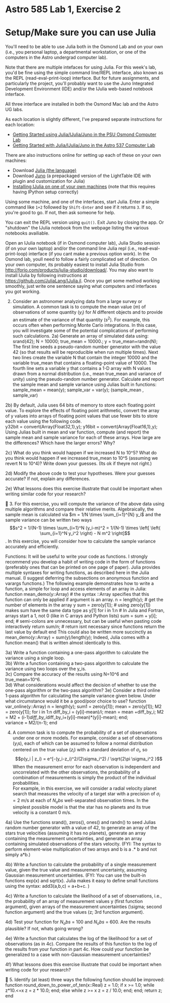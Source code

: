 # Astro 585 Lab 1, Exercise 2

# Setup/Make sure you can use Julia 

You'll need to be able to use Julia both in the Osmond Lab and on your own (i.e., you personal laptop, a departmental workstation, or one of the computers in the Astro undergrad computer lab).  

Note that there are multiple intefaces for using Julia.  For this week's lab, you'd be fine using the simple command line/REPL interface, also known as the REPL (read-eval-print-loop) interface.  But for future assignments, and particularly the project, you'll probably want to use the Juno Integrated Development Environment (IDE) and/or the IJulia web-based notebook interface.  

All three interface are installed in both the Osmond Mac lab and the Astro UG labs.  

As each location is slightly different, I've prepared separate instructions for each location:
* [Getting Started using Julia/IJulia/Juno in the PSU Osmond Computer Lab](https://docs.google.com/document/d/1iG4WR-9vJXj38LHcPk_GecSzxl7NN_SBImcy-cFjqEM/edit?usp=sharing)
* [Getting Started with Julia/IJulia/Juno in the Astro 537 Computer Lab](https://docs.google.com/document/d/1glbK2TlP77Tk3FJHvCHDB9QCtMfNCsb1476-afm-R0o/edit?usp=sharing)

There are also instructions online for setting up each of these on your own machines:
* Download [Julia (the language)](http://julialang.org/downloads/)
* Download [Juno](http://junolab.org/docs/install.html) (a prepackaged version of the LightTable IDE with plugin and customization for Julia)
* [Installing IJulia on one of your own machines](https://github.com/JuliaLang/IJulia.jl) (note that this requires having IPython setup correctly)

Using some machine, and one of the interfaces, start Julia.
Enter a simple command like `1+2` followed by `Shift-Enter` and see if it returns `3`.  If so, you're good to go.  If not, then ask someone for help.

You can exit the REPL version using `quit()`.  Exit Juno by closing the app.  Or "shutdown" the IJulia notebook from the webpage listing the various notebooks availiable.


Open an IJulia notebook (if in Osmond computer lab), Julia Studio session (if on your own laptop) and/or the command line Julia repl (i.e., read-eval-print-loop) interface (if you cant make a previous option work).  In the Osmond lab, youll need to follow a fairly complicated set of direction.  On your own computer, its probably easiest to install Julia Studio from http://forio.com/products/julia-studio/download/.  You may also want to install IJulia by following instructions at https://github.com/JuliaLang/IJulia.jl.  Once you get some method working smoothly, just write one sentence saying what computers and interfaces you got working.  

2.  Consider an astronomer analyzing data from a large survey or simulation.  A common task is to compute the mean value ($m$) of observations of some quantity ($y_i$) for $N$ different objects and to provide an estimate of the variance of that quantity ($s^2$).   For example, this occurs often when performing Monte Carlo integrations.  In this case, you will investigate some of the potential complications of performing such calculations.
2a) Generate an array of simulated data using:
	srand(42);
	N = 10000;
	true_mean = 10000.;
y = true_mean+randn(N);
The first line seeds a pseudo-random number generator with the value 42 (so that results will be reproducible when run multiple times).  Next two lines create the variable N that contain the integer 10000 and the variable true_mean that contains a floating-point value of 10000.  The fourth line sets a variable y that contains a 1-D array with N values drawn from a normal distribution (i.e., mean true_mean and variance of unity) using the pseudo-random number generator.  Calculate and report the sample mean and sample variance using Julias built in functions:
	sample_mean = mean(y);
	sample_var = var(y); 
(sample_mean , sample_var)

2b)  By default, Julia uses 64 bits of memory to store each floating point value.  To explore the effects of floating point arithmetic, convert the array of y values into arrays of floating point values that use fewer bits to store each value using the following code.   
y32bit = convert(Array{Float32,1},y);
y16bit = convert(Array{Float16,1},y);
Using Julias built in mean and var function, compute (and report) the sample mean and sample variance for each of these arrays.  How large are the differences?  Which have the larger errors?  Why?  

2c) What do you think would happen if we increased N to 10^5?  What do you think would happen if we increased true_mean to 10^5 (assuming we revert N to 10^4)?  Write down your guesses.   (Its ok if theyre not right.)  

2d) Modify the above code to test your hypotheses.  Were your guesses accurate?  If not, explain any differences.  

2e) What lessons does this exercise illustrate that could be important when writing similar code for your research?  


3.  For this exercise, you will compute the variance of the above data using multiple algorithms and compare their relative merits.  Algebraically, the sample mean is calculated via
$m = 1/N \times \sum_{i=1}^{N} y_i$ and the sample variance can be written two ways
$$s^2 = 1/(N-1) \times \sum_{i=1}^N (y_i-m)^2 = 1/(N-1)  \times \left[ \left( \sum_{i=1}^N y_i^2 \right) - N m^2 \right]$$.
In this exercise, you will consider how to calculate the sample variance accurately and efficiently.   

Functions:  It will be useful to write your code as functions.  I strongly recommend you develop a habit of writing code in the form of functions (preferably ones that can be printed on one page of paper).  Julia provides multiple syntaxes for writing functions, as described here in the Julia manual. (I suggest deferring the subsections on anonymous function and varargs functions.)  The following example demonstrates how to write a function, a simple for loop and access elements of an array in Julia:
function mean_demo(y::Array)  # the syntax ::Array specifies that this function can only be applied if argument is an array.
   n = length(y);         # get the number of elements in the array y
   sum = zero(y[1]);  # using zero(y[1]) makes sum have the same data type as y[1]
   for i in 1:n              # In Julia and Fortran, arrays start a 1, not 0 (like in C arrays and Python lists)
      sum = sum + y[i];
   end;                 # semi-colons are unnecessary, but can be useful when pasting code interactively
   return sum/n;  # return isnt necessary since functions return the last value by default
end
This could also be written more succinctly as 
mean_demo(y::Array) = sum(y)/length(y);
Indeed, Julia comes with a function mean() that is written almost identically to this.  

3a)  Write a function containing a one-pass algorithm to calculate the variance using a single loop.  
3b)  Write a function containing a two-pass algorithm to calculate the variance using two loops over the y_is.  
3c)  Compare the accuracy of the results using N=10^6 and true_mean=10^6.  
3d)  What considerations would affect the decision of whether to use the one-pass algorithm or the two-pass algorithm?
3e)  Consider a third online 1-pass algorithm for calculating the sample variance given below.  Under what circumstance would it be a good/poor choice to use?
function var_online(y::Array)
  n = length(y);
  sum1 = zero(y[1]);
  mean = zero(y[1]);
  M2 = zero(y[1]);
  for i in 1:n
	  diff_by_i = (y[i]-mean)/i;
	  mean = mean +diff_by_i;
	  M2 = M2 + (i-1)*diff_by_i*diff_by_i+(y[i]-mean)*(y[i]-mean); 
  end;  
  variance = M2/(n-1);
end

4.  A common task is to compute the probability of a set of observations under one or more models.  For example, consider a set of observations ($y_i$s), each of which can be assumed to follow a normal distribution centered on the true value ($z_i$) with a standard deviation of $\sigma_i$, so 
$$p(y_i | z_i) = e^[-(y_i-z_i)^2/(2\sigma_i^2) / \sqrt{2\pi \sigma_i^2 }$$
When the measurement error for each observation is independent and uncorrelated with the other observations, the probability of a combination of measurements is simply the product of the individual probabilities.  
For example, in this exercise, we will consider a radial velocity planet search that measures the velocity of a target star with a precision of $\sigma_i = 2$ m/s at each of $N_obs$ well-separated observation times.  In the simplest possible model is that the star has no planets and its true velocity is a constant 0 m/s.  

4a) Use the functions srand(), zeros(), ones() and randn() to seed Julias random number generator with a value of 42, to generate an array of the stars true velocities (assuming it has no planets), generate an array containing the measurement uncertainties, and generate an array containing simulated observations of the stars velocity.  (FYI:  The syntax to perform element-wise multiplication of two arrays and b is  a .* b and not simply a*b.)  

4b) Write a function to calculate the probability of a single measurement value, given the true value and measurement uncertainty, assuming Gaussian measurement uncertainties.
(FYI: You can use the built-in functions exp(x) and sqrt(x).  Julia makes it easy to define small functions using the syntax: add3(a,b,c) = a+b+c.  )  

4c) Write a function to calculate the likelihood of a set of observations, i.e., the probability of an array of measurement values y (first function argument), given arrays of the measurement uncertainties (\sigma; second function argument) and the true values (z; 3rd function argument).  

4d) Test your function for $N_obs$ = 100 and $N_obs$ = 600.  Are the results plausible?  If not, whats going wrong?

4e)  Write a function that calculates the log of the likelihood for a set of observations (as in 4c).  Compare the results of this function to the log of the results from your function in part 4c.  How could your function be generalized to a case with non-Gaussian measurement uncertainties?  

4f)  What lessons does this exercise illustrate that could be important when writing code for your research?  





5.  Identify (at least) three ways the following function should be improved:  
function round_down_to_power_of_ten(x::Real)
   z = 1.0;
   if x >= 1.0;
      while z*10.<=x
         z = z * 10.0;
      end;
   else
      while z >= x
         z = z / 10.0;
      end;
   end;
   return z;
end

